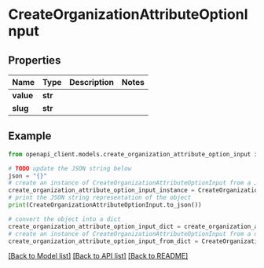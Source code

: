 # CreateOrganizationAttributeOptionInput


## Properties

Name | Type | Description | Notes
------------ | ------------- | ------------- | -------------
**value** | **str** |  | 
**slug** | **str** |  | 

## Example

```python
from openapi_client.models.create_organization_attribute_option_input import CreateOrganizationAttributeOptionInput

# TODO update the JSON string below
json = "{}"
# create an instance of CreateOrganizationAttributeOptionInput from a JSON string
create_organization_attribute_option_input_instance = CreateOrganizationAttributeOptionInput.from_json(json)
# print the JSON string representation of the object
print(CreateOrganizationAttributeOptionInput.to_json())

# convert the object into a dict
create_organization_attribute_option_input_dict = create_organization_attribute_option_input_instance.to_dict()
# create an instance of CreateOrganizationAttributeOptionInput from a dict
create_organization_attribute_option_input_from_dict = CreateOrganizationAttributeOptionInput.from_dict(create_organization_attribute_option_input_dict)
```
[[Back to Model list]](../README.md#documentation-for-models) [[Back to API list]](../README.md#documentation-for-api-endpoints) [[Back to README]](../README.md)


